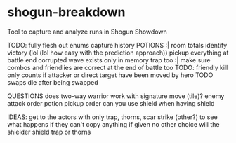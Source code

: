 # shogun-breakdown
Tool to capture and analyze runs in Shogun Showdown

TODO:
fully flesh out enums
capture history
POTIONS :|
room totals
identify victory (lol (lol how easy with the prediction approach))
pickup everything at battle end
corrupted wave exists only in memory
trap too :|
make sure combos and friendlies are correct at the end of battle too
TODO: friendly kill only counts if attacker or direct target have been moved by hero
TODO swaps die after being swapped

QUESTIONS
does two-way warrior work with signature move (tile)?
enemy attack order
potion pickup order
can you use shield when having shield

IDEAS:
get to the actors with only trap, thorns, scar strike (other?) to see what happens if they can't copy anything
if given no other choice will the shielder shield trap or thorns